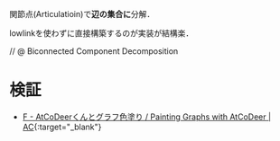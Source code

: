 関節点(Articulatioin)で**辺の集合に**分解．

lowlinkを使わずに直接構築するのが実装が結構楽．

// @ Biconnected Component Decomposition

# 検証

* [F - AtCoDeerくんとグラフ色塗り / Painting Graphs with AtCoDeer \| AC](https://beta.atcoder.jp/contests/arc062/submissions/2529990){:target="_blank"}
